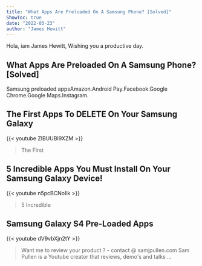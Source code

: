```yaml
---
title: "What Apps Are Preloaded On A Samsung Phone? [Solved]"
ShowToc: true 
date: "2022-03-23"
author: "James Hewitt" 
---
```


Hola, iam James Hewitt, Wishing you a productive day.
## What Apps Are Preloaded On A Samsung Phone? [Solved]
Samsung preloaded appsAmazon.Android Pay.Facebook.Google Chrome.Google Maps.Instagram.

## The First Apps To DELETE On Your Samsung Galaxy
{{< youtube ZlBUUBI9XZM >}}
>The First 

## 5 Incredible Apps You Must Install On Your Samsung Galaxy Device!
{{< youtube n5pcBCNoIlk >}}
>5 Incredible 

## Samsung Galaxy S4 Pre-Loaded Apps
{{< youtube dV9vbXjn2tY >}}
>Want me to review your product ? - contact @ samjpullen.com Sam Pullen is a Youtube creator that reviews, demo's and talks ...

